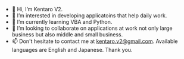 - 👋 Hi, I’m Kentaro V2.
- 👀 I’m interested in developing applicatoins that help daily work.
- 🌱 I’m currently learning VBA and Python.
- 💞️ I’m looking to collaborate on applications at work not only large business but also middle and small business.
- 📫 Don't hesitate to contact me at kentaro.v2@gmail.com. Available languages are English and Japanese.
Thank you.
